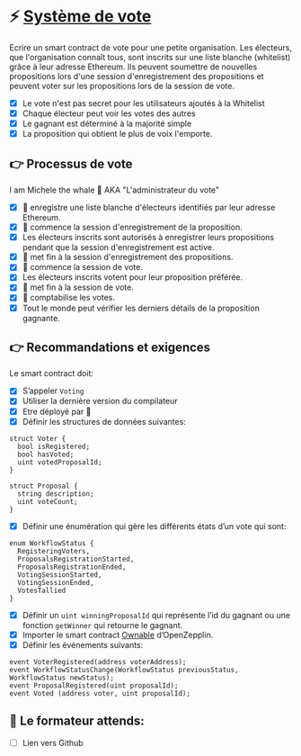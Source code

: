 # ⚡️ [Système de vote](https://formation.alyra.fr/products/developpeur-blockchain/categories/2149052575)

Ecrire un smart contract de vote pour une petite organisation. Les électeurs, que l'organisation connaît tous, sont inscrits sur une liste blanche (whitelist) grâce à leur adresse Ethereum. Ils peuvent soumettre de nouvelles propositions lors d'une session d'enregistrement des propositions et peuvent voter sur les propositions lors de la session de vote.

* [x] Le vote n'est pas secret pour les utilisateurs ajoutés à la Whitelist
* [x] Chaque électeur peut voir les votes des autres
* [x] Le gagnant est déterminé à la majorité simple
* [x] La proposition qui obtient le plus de voix l'emporte.

## 👉 Processus de vote

I am Michele the whale 🐳 AKA "L'administrateur du vote"

* [x] 🐳 enregistre une liste blanche d'électeurs identifiés par leur adresse Ethereum.
* [x] 🐳 commence la session d'enregistrement de la proposition.
* [x] Les électeurs inscrits sont autorisés à enregistrer leurs propositions pendant que la session d'enregistrement est active.
* [x] 🐳 met fin à la session d'enregistrement des propositions.
* [x] 🐳 commence la session de vote.
* [x] Les électeurs inscrits votent pour leur proposition préférée.
* [x] 🐳 met fin à la session de vote.
* [x] 🐳 comptabilise les votes.
* [x] Tout le monde peut vérifier les derniers détails de la proposition gagnante.

## 👉 Recommandations et exigences

Le smart contract doit:

* [x] S’appeler `Voting`
* [x] Utiliser la dernière version du compilateur
* [x] Etre déployé par 🐳
* [x] Définir les structures de données suivantes:

```solidity
struct Voter {
  bool isRegistered;
  bool hasVoted;
  uint votedProposalId;
}

struct Proposal {
  string description;
  uint voteCount;
}
```

* [x] Définir une énumération qui gère les différents états d’un vote qui sont:

```solidity
enum WorkflowStatus {
  RegisteringVoters,
  ProposalsRegistrationStarted,
  ProposalsRegistrationEnded,
  VotingSessionStarted,
  VotingSessionEnded,
  VotesTallied
}
```

* [x] Définir un `uint winningProposalId` qui représente l’id du gagnant ou une fonction `getWinner` qui retourne le gagnant.
* [x] Importer le smart contract [Ownable](https://github.com/OpenZeppelin/openzeppelin-contracts/blob/master/contracts/access/Ownable.sol) d’OpenZepplin.
* [x] Définir les événements suivants:

```solidity
event VoterRegistered(address voterAddress);
event WorkflowStatusChange(WorkflowStatus previousStatus, WorkflowStatus newStatus);
event ProposalRegistered(uint proposalId);
event Voted (address voter, uint proposalId);
```

## 📌 Le formateur attends:

* [ ] Lien vers Github
